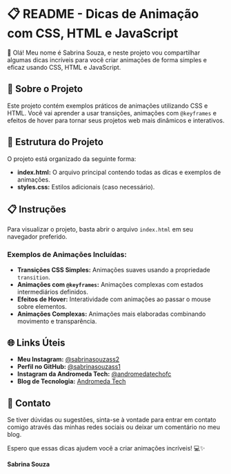 
<body>
    <div class="container">
        <h1>📋 README - Dicas de Animação com CSS, HTML e JavaScript</h1>
        <p>👋 Olá! Meu nome é Sabrina Souza, e neste projeto vou compartilhar algumas dicas incríveis para você criar animações de forma simples e eficaz usando CSS, HTML e JavaScript.</p>
        <h2>🚀 Sobre o Projeto</h2>
        <p>Este projeto contém exemplos práticos de animações utilizando CSS e HTML. Você vai aprender a usar transições, animações com <code>@keyframes</code> e efeitos de hover para tornar seus projetos web mais dinâmicos e interativos.</p>
        <h2>📂 Estrutura do Projeto</h2>
        <p>O projeto está organizado da seguinte forma:</p>
        <ul>
            <li><strong>index.html:</strong> O arquivo principal contendo todas as dicas e exemplos de animações.</li>
            <li><strong>styles.css:</strong> Estilos adicionais (caso necessário).</li>
        </ul>
        <h2>📋 Instruções</h2>
        <p>Para visualizar o projeto, basta abrir o arquivo <code>index.html</code> em seu navegador preferido.</p>
        <h3>Exemplos de Animações Incluídas:</h3>
        <ul>
            <li><strong>Transições CSS Simples:</strong> Animações suaves usando a propriedade <code>transition</code>.</li>
            <li><strong>Animações com <code>@keyframes</code>:</strong> Animações complexas com estados intermediários definidos.</li>
            <li><strong>Efeitos de Hover:</strong> Interatividade com animações ao passar o mouse sobre elementos.</li>
            <li><strong>Animações Complexas:</strong> Animações mais elaboradas combinando movimento e transparência.</li>
        </ul>
        <h2>🌐 Links Úteis</h2>
        <ul>
            <li><strong>Meu Instagram:</strong> <a href="https://www.instagram.com/sabrinasouzass2/" target="_blank">@sabrinasouzass2</a></li>
            <li><strong>Perfil no GitHub:</strong> <a href="https://github.com/sabrinasouzass1" target="_blank">@sabrinasouzass1</a></li>
            <li><strong>Instagram da Andromeda Tech:</strong> <a href="https://www.instagram.com/andromedatechofc/" target="_blank">@andromedatechofc</a></li>
            <li><strong>Blog de Tecnologia:</strong> <a href="https://andromedatech.com.br" target="_blank">Andromeda Tech</a></li>
        </ul>
        <h2>📧 Contato</h2>
        <p>Se tiver dúvidas ou sugestões, sinta-se à vontade para entrar em contato comigo através das minhas redes sociais ou deixar um comentário no meu blog.</p>
        <p>Espero que essas dicas ajudem você a criar animações incríveis! 💻✨</p>
        <p><strong>Sabrina Souza</strong></p>
    </div>
</body>